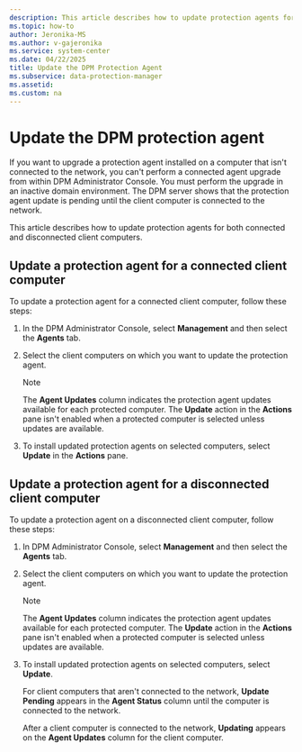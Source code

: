 ```yaml
---
description: This article describes how to update protection agents for both connected and disconnected client computers.
ms.topic: how-to
author: Jeronika-MS
ms.author: v-gajeronika
ms.service: system-center
ms.date: 04/22/2025
title: Update the DPM Protection Agent
ms.subservice: data-protection-manager
ms.assetid: 
ms.custom: na
---
```


# Update the DPM protection agent

If you want to upgrade a protection agent installed on a computer that isn't connected to the network, you can't perform a connected agent upgrade from within DPM Administrator Console. You must perform the upgrade in an inactive domain environment. The DPM server shows that the protection agent update is pending until the client computer is connected to the network.

This article describes how to update protection agents for both connected and disconnected client computers.

## Update a protection agent for a connected client computer

To update a protection agent for a connected client computer, follow these steps:

1. In the DPM Administrator Console, select **Management** and then select the **Agents** tab.

2. Select the client computers on which you want to update the protection agent.

     >[!NOTE]
     >The **Agent Updates** column indicates the protection agent updates available for each protected computer. The **Update** action in the **Actions** pane isn't enabled when a protected computer is selected unless updates are available.

3. To install updated protection agents on selected computers, select **Update** in the **Actions** pane.

## Update a protection agent for a disconnected client computer

To update a protection agent on a disconnected client computer, follow these steps:

1. In DPM Administrator Console, select **Management** and then select the **Agents** tab.

2. Select the client computers on which you want to update the protection agent.

     >[!NOTE]
     >The **Agent Updates** column indicates the protection agent updates available for each protected computer. The **Update** action in the **Actions** pane isn't enabled when a protected computer is selected unless updates are available.

3. To install updated protection agents on selected computers, select **Update**.

      For client computers that aren't connected to the network, **Update Pending** appears in the **Agent Status** column until the computer is connected to the network.

      After a client computer is connected to the network, **Updating** appears on the **Agent Updates** column for the client computer.


